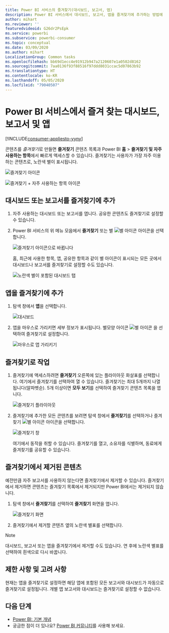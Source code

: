 ```yaml
---
title: Power BI 서비스의 즐겨찾기(대시보드, 보고서, 앱)
description: Power BI 서비스에서 대시보드, 보고서, 앱을 즐겨찾기에 추가하는 방법에 대한 설명서
author: mihart
ms.reviewer: ''
featuredvideoid: G26dr2PsEpk
ms.service: powerbi
ms.subservice: powerbi-consumer
ms.topic: conceptual
ms.date: 03/09/2020
ms.author: mihart
LocalizationGroup: Common tasks
ms.openlocfilehash: bb69d1ecc4e91912b947a2120607e1a0502d8162
ms.sourcegitcommit: 7aa0136f93f88516f97ddd8031ccac5d07863b92
ms.translationtype: HT
ms.contentlocale: ko-KR
ms.lasthandoff: 05/05/2020
ms.locfileid: "79040507"
---
```

# <a name="favorite-dashboards-reports-and-apps-in-the-power-bi-service"></a>Power BI 서비스에서 즐겨 찾는 대시보드, 보고서 및 앱

[!INCLUDE[consumer-appliesto-yyny](../includes/consumer-appliesto-yyny.md)]

콘텐츠를 *즐겨찾기*로 만들면 **즐겨찾기** 콘텐츠 목록과 Power BI **홈** > **즐겨찾기 및 자주 사용하는 항목**에서 빠르게 액세스할 수 있습니다. 즐겨찾기는 사용자가 가장 자주 이용하는 콘텐츠로, 노란색 별이 표시됩니다.

   ![즐겨찾기 아이콘](./media/end-user-favorite/power-bi-favorite-nav.png)

   ![즐겨찾기 + 자주 사용하는 항목 아이콘](./media/end-user-favorite/power-bi-home.png)

## <a name="add-a-dashboard-or-report-as-a-favorite"></a>대시보드 또는 보고서를 즐겨찾기에 추가

1. 자주 사용하는 대시보드 또는 보고서를 엽니다. 공유한 콘텐츠도 즐겨찾기로 설정할 수 있습니다.

2. Power BI 서비스의 위 메뉴 모음에서 **즐겨찾기** 또는 별 ![별 아이콘](./media/end-user-favorite/power-bi-favorite-icon.png) 아이콘을 선택합니다.
   
   ![즐겨찾기 아이콘으로 바뀝니다](./media/end-user-favorite/power-bi-favorite.png)
   
   홈, 최근에 사용한 항목, 앱, 공유한 항목과 같이 별 아이콘이 표시되는 모든 곳에서 대시보드나 보고서를 즐겨찾기로 설정할 수도 있습니다. 
   
   ![노란색 별이 포함된 대시보드 탭](./media/end-user-favorite/power-bi-recent.png)

## <a name="add-an-app-as-a-favorite"></a>앱을 즐겨찾기에 추가

1. 탐색 창에서 **앱**을 선택합니다.

   ![대시보드](./media/end-user-favorite/power-bi-app.png)

2. 앱을 마우스로 가리키면 세부 정보가 표시됩니다. 별모양 아이콘 ![별 아이콘](./media/end-user-favorite/power-bi-favorite-icon.png) 을 선택하여 즐겨찾기로 설정합니다.
   
   ![마우스로 앱 가리키기](./media/end-user-favorite/power-bi-hover-app.png)

## <a name="work-with-favorites"></a>즐겨찾기로 작업
1. 즐겨찾기에 액세스하려면 **즐겨찾기** 오른쪽에 있는 플라이아웃 화살표를 선택합니다. 여기에서 즐겨찾기를 선택하여 열 수 있습니다. 즐겨찾기는 최대 5개까지 나열됩니다(알파벳순). 5개 이상이면 **모두 보기**를 선택하여 즐겨찾기 콘텐츠 목록을 엽니다. 
   
   ![즐겨찾기 플라이아웃](./media/end-user-favorite/power-bi-favorite-flyout.png)
2. 즐겨찾기에 추가한 모든 콘텐츠를 보려면 탐색 창에서 **즐겨찾기**를 선택하거나 즐겨찾기 ![별 아이콘](./media/end-user-favorite/power-bi-favorites-icon.png) 아이콘을 선택합니다. 
   
    ![즐겨찾기 창](./media/end-user-favorite/power-bi-fav-screen.png)
   
   여기에서 동작을 취할 수 있습니다. 즐겨찾기를 열고, 소유자를 식별하며, 동료에게 즐겨찾기를 공유할 수 있습니다.

## <a name="unfavorite-content"></a>즐겨찾기에서 제거된 콘텐츠
예전만큼 자주 보고서를 사용하지 않는다면 즐겨찾기에서 제거할 수 있습니다. 즐겨찾기에서 제거하면 콘텐츠는 즐겨찾기 목록에서 제거되지만 Power BI에서는 제거되지 않습니다.

1. 탐색 창에서 **즐겨찾기**를 선택하여 **즐겨찾기** 화면을 엽니다.
   
   ![즐겨찾기 화면](./media/end-user-favorite/power-bi-un-favorite.png)
2. 즐겨찾기에서 제거할 콘텐츠 옆의 노란색 별표를 선택합니다.

> [!NOTE]
> 대시보드, 보고서 또는 앱을 즐겨찾기에서 제거할 수도 있습니다. 연 후에 노란색 별표를 선택하여 흰색으로 다시 바꿉니다. 
> 
> 
## <a name="limitations-and-considerations"></a>제한 사항 및 고려 사항
현재는 앱을 즐겨찾기로 설정하면 해당 앱에 포함된 모든 보고서와 대시보드가 자동으로 즐겨찾기로 설정됩니다. 개별 앱 보고서와 대시보드는 즐겨찾기로 설정할 수 없습니다. 

## <a name="next-steps"></a>다음 단계
- [Power BI: 기본 개념](end-user-basic-concepts.md)
- 궁금한 점이 더 있나요? [Power BI 커뮤니티](https://community.powerbi.com/)를 사용해 보세요.

